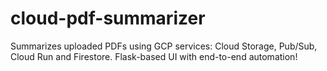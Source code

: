 # cloud-pdf-summarizer
Summarizes uploaded PDFs using GCP services: Cloud Storage, Pub/Sub, Cloud Run and Firestore. Flask-based UI with end-to-end automation!
